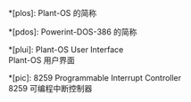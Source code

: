 
*[plos]: Plant-OS 的简称

*[pdos]: Powerint-DOS-386 的简称

*[plui]: Plant-OS User Interface<br>Plant-OS 用户界面

*[pic]: 8259 Programmable Interrupt Controller<br>8259 可编程中断控制器
